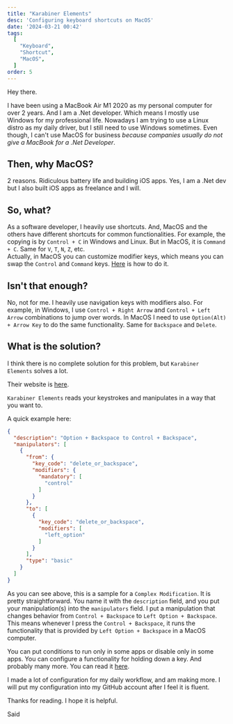 ```yaml
---
title: "Karabiner Elements"
desc: 'Configuring keyboard shortcuts on MacOS'
date: '2024-03-21 00:42'
tags:
  [
    "Keyboard",
    "Shortcut",
    "MacOS",
  ]
order: 5
---
```


Hey there.  

I have been using a MacBook Air M1 2020 as my personal computer for over 2 years. And I am a .Net developer. Which means I mostly use Windows for my professional life. Nowadays I am trying to use a Linux distro as my daily driver, but I still need to use Windows sometimes. Even though, I can't use MacOS for business *because companies usually do not give a MacBook for a .Net Developer*.  

## Then, why MacOS?

2 reasons. Ridiculous battery life and building iOS apps. Yes, I am a .Net dev but I also built iOS apps as freelance and I will. 

## So, what?

As a software developer, I heavily use shortcuts. And, MacOS and the others have different shortcuts for common functionalities. For example, the copying is by `Control + C` in Windows and Linux. But in MacOS, it is `Command + C`. Same for `V`, `T`, `N`, `Z`, etc.  
Actually, in MacOS you can customize modifier keys, which means you can swap the `Control` and `Command` keys. [Here](https://support.apple.com/en-gb/guide/mac-help/mchlp1011/) is how to do it.  

## Isn't that enough?  

No, not for me. I heavily use navigation keys with modifiers also. For example, in Windows, I use `Control + Right Arrow` and `Control + Left Arrow` combinations to jump over words. In MacOS I need to use `Option(Alt) + Arrow Key` to do the same functionality. Same for `Backspace` and `Delete`.  

## What is the solution?

I think there is no complete solution for this problem, but `Karabiner Elements` solves a lot.  

Their website is [here](https://karabiner-elements.pqrs.org/).  

`Karabiner Elements` reads your keystrokes and manipulates in a way that you want to. 

A quick example here: 

```json
{
  "description": "Option + Backspace to Control + Backspace",
  "manipulators": [
    {
      "from": {
        "key_code": "delete_or_backspace",
        "modifiers": {
          "mandatory": [
            "control"
          ]
        }
      },
      "to": [
        {
          "key_code": "delete_or_backspace",
          "modifiers": [
            "left_option"
          ]
        }
      ],
      "type": "basic"
    }
  ]
}
```

As you can see above, this is a sample for a `Complex Modification`. It is pretty straightforward. You name it with the `description` field, and you put your manipulation(s) into the `manipulators` field. I put a manipulation that changes behavior from `Control + Backspace` to `Left Option + Backspace`. This means whenever I press the `Control + Backspace`, it runs the functionality that is provided by `Left Option + Backspace` in a MacOS computer.  

You can put conditions to run only in some apps or disable only in some apps. You can configure a functionality for holding down a key. And probably many more. You can read it [here](https://karabiner-elements.pqrs.org/docs/json/typical-complex-modifications-examples/).  

I made a lot of configuration for my daily workflow, and am making more. I will put my configuration into my GitHub account after I feel it is fluent.  

Thanks for reading. I hope it is helpful.

Said